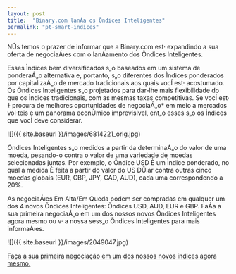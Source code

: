 ```yaml
---
layout: post
title:  "Binary.com lanÁa os Õndices Inteligentes"
permalink: "pt-smart-indices"
---
```

NÛs temos o prazer de informar que a Binary.com est· expandindo a sua oferta de negociaÁıes com o lanÁamento dos Õndices Inteligentes.

Esses Ìndices bem diversificados s„o baseados em um sistema de ponderaÁ„o alternativa e, portanto, s„o diferentes dos Ìndices ponderados por capitalizaÁ„o de mercado tradicionais aos quais vocÍ est· acostumado. Os Õndices Inteligentes s„o projetados para dar-lhe mais flexibilidade do que os Ìndices tradicionais, com as mesmas taxas competitivas. Se vocÍ est· ‡ procura de melhores oportunidades de negociaÁ„o* em meio a mercados vol·teis e um panorama econÙmico imprevisÌvel, ent„o esses s„o os Ìndices que vocÍ deve considerar.

![]({{ site.baseurl }}/images/6814221_orig.jpg)

Õndices Inteligentes s„o medidos a partir da determinaÁ„o do valor de uma moeda, pesando-o contra o valor de uma variedade de moedas selecionadas juntas. Por exemplo, o Õndice USD È um Ìndice ponderado, no qual a medida È feita a partir do valor do US DÛlar contra outras cinco moedas globais (EUR, GBP, JPY, CAD, AUD), cada uma correspondendo a 20%.

As negociaÁıes Em Alta/Em Queda podem ser compradas em qualquer um dos 4 novos Õndices Inteligentes: Õndices USD, AUD, EUR e GBP. FaÁa a sua primeira negociaÁ„o em um dos nossos novos Õndices Inteligentes agora mesmo ou v· a nossa sess„o Õndices Inteligentes para mais informaÁıes.

![]({{ site.baseurl }}/images/2049047.jpg)

[Faça a sua primeira negociação em um dos nossos novos índices agora mesmo.](https://www.binary.com/c/trade.cgi?market=smarties&amp;time=5t&amp;form_name=risefall&amp;expiry_&amp;amount_&amp;H=S0P&amp;currency=USD&amp;underlying_symbol=WLDAUD&amp;amount=2&amp;date_&amp;&amp;l=EN?utm_medium=social&amp;utm_source=blog&amp;utm_content=whatsnew)
